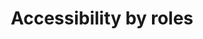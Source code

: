 ---
layout: redirect.njk
tags: page
key: roles_en
title: Accessibility by roles
redirect: /de/accessibility/roles/
parent: accessibility_en
order: 1
---